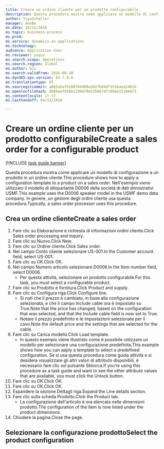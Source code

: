 ```yaml
--- 
title: Creare un ordine cliente per un prodotto configurabile
description: Questa procedura mostra come applicare un modello di configurazione a un prodotto in un ordine cliente.
author: YuyuScheller
manager: AnnBe
ms.date: 10/12/2016
ms.topic: business-process
ms.prod: 
ms.service: dynamics-ax-applications
ms.technology: 
audience: Application User
ms.reviewer: yuyus
ms.search.scope: Operations
ms.search.region: Global
ms.author: bis
ms.search.validFrom: 2016-06-30
ms.dyn365.ops.version: AX 7.0.0
ms.translationtype: HT
ms.sourcegitcommit: a8b5a5af5108744406a3d2fb84d7151baea2481b
ms.openlocfilehash: db06eef916b1298470e51b8674fc0dee15184473
ms.contentlocale: it-it
ms.lasthandoff: 04/13/2018

---
```

# <a name="create-a-sales-order-for-a-configurable-product"></a><span data-ttu-id="72401-103">Creare un ordine cliente per un prodotto configurabile</span><span class="sxs-lookup"><span data-stu-id="72401-103">Create a sales order for a configurable product</span></span>

[!INCLUDE [task guide banner](../../includes/task-guide-banner.md)]

<span data-ttu-id="72401-104">Questa procedura mostra come applicare un modello di configurazione a un prodotto in un ordine cliente.</span><span class="sxs-lookup"><span data-stu-id="72401-104">This procedure shows how to apply a configuration template to a product on a sales order.</span></span> <span data-ttu-id="72401-105">Nell'esempio viene utilizzato il modello di altoparlante D0006 della società di dati dimostrativi USMF.</span><span class="sxs-lookup"><span data-stu-id="72401-105">This example uses the D0006 speaker model in the USMF demo data company.</span></span> <span data-ttu-id="72401-106">In genere, un gestore degli ordini cliente usa questa procedura.</span><span class="sxs-lookup"><span data-stu-id="72401-106">Typically, a sales order processor uses this procedure.</span></span>


## <a name="create-a-sales-order"></a><span data-ttu-id="72401-107">Crea un ordine cliente</span><span class="sxs-lookup"><span data-stu-id="72401-107">Create a sales order</span></span>
1. <span data-ttu-id="72401-108">Fare clic su Elaborazione e richiesta di informazioni ordini cliente.</span><span class="sxs-lookup"><span data-stu-id="72401-108">Click Sales order processing and inquiry.</span></span>
2. <span data-ttu-id="72401-109">Fare clic su Nuovo.</span><span class="sxs-lookup"><span data-stu-id="72401-109">Click New.</span></span>
3. <span data-ttu-id="72401-110">Fare clic su Ordine cliente.</span><span class="sxs-lookup"><span data-stu-id="72401-110">Click Sales order.</span></span>
4. <span data-ttu-id="72401-111">Nel campo Conto cliente selezionare US-001.</span><span class="sxs-lookup"><span data-stu-id="72401-111">In the Customer account field, select US-001.</span></span> 
5. <span data-ttu-id="72401-112">Fare clic su OK.</span><span class="sxs-lookup"><span data-stu-id="72401-112">Click OK.</span></span>
6. <span data-ttu-id="72401-113">Nel campo Numero articolo selezionare D0006.</span><span class="sxs-lookup"><span data-stu-id="72401-113">In the Item number field, select D0006.</span></span>
    * <span data-ttu-id="72401-114">Per questa attività, selezionare un prodotto configurabile.</span><span class="sxs-lookup"><span data-stu-id="72401-114">For this task, you must select a configurable product.</span></span>  
7. <span data-ttu-id="72401-115">Fare clic su Prodotto e fornitura.</span><span class="sxs-lookup"><span data-stu-id="72401-115">Click Product and supply.</span></span>
8. <span data-ttu-id="72401-116">Fare clic su Configura riga.</span><span class="sxs-lookup"><span data-stu-id="72401-116">Click Configure line.</span></span>
    * <span data-ttu-id="72401-117">Si noti che il prezzo è cambiato, in base alla configurazione selezionata, e che il campo Include cable ora è impostato su True.</span><span class="sxs-lookup"><span data-stu-id="72401-117">Note that the price has changed, based on the configuration that was selected, and that the Include cable field is now set to True.</span></span>  
    * <span data-ttu-id="72401-118">Notare il prezzo predefinito e le impostazioni selezionate per il cavo.</span><span class="sxs-lookup"><span data-stu-id="72401-118">Note the default price and the settings that are selected for the cable.</span></span>  
9. <span data-ttu-id="72401-119">Fare clic su Carica modello.</span><span class="sxs-lookup"><span data-stu-id="72401-119">Click Load template.</span></span>
    * <span data-ttu-id="72401-120">In questo esempio viene illustrato come è possibile utilizzare un modello per selezionare una configurazione predefinita.</span><span class="sxs-lookup"><span data-stu-id="72401-120">This example shows how you can apply a template to select a predefined configuration.</span></span> <span data-ttu-id="72401-121">Se si usa questa procedura come guida attività e si desidera visualizzare gli altri valori di attributo disponibili, è necessario fare clic sul pulsante Sblocca.</span><span class="sxs-lookup"><span data-stu-id="72401-121">If you’re using this procedure as a task guide and want to see the other attribute values that are available, you must click the Unlock button.</span></span>  
10. <span data-ttu-id="72401-122">Fare clic su OK.</span><span class="sxs-lookup"><span data-stu-id="72401-122">Click OK.</span></span>
11. <span data-ttu-id="72401-123">Fare clic su OK.</span><span class="sxs-lookup"><span data-stu-id="72401-123">Click OK.</span></span>
12. <span data-ttu-id="72401-124">Espandere la sezione Dettagli riga.</span><span class="sxs-lookup"><span data-stu-id="72401-124">Expand the Line details section.</span></span>
13. <span data-ttu-id="72401-125">Fare clic sulla scheda Prodotto.</span><span class="sxs-lookup"><span data-stu-id="72401-125">Click the Product tab.</span></span>
    * <span data-ttu-id="72401-126">La configurazione dell'articolo è ora elencata nelle dimensioni prodotto.</span><span class="sxs-lookup"><span data-stu-id="72401-126">The configuration of the item is now listed under the product dimensions.</span></span>  
14. <span data-ttu-id="72401-127">Chiudere la pagina.</span><span class="sxs-lookup"><span data-stu-id="72401-127">Close the page.</span></span>

## <a name="select-the-product-configuration"></a><span data-ttu-id="72401-128">Selezionare la configurazione prodotto</span><span class="sxs-lookup"><span data-stu-id="72401-128">Select the product configuration</span></span>



